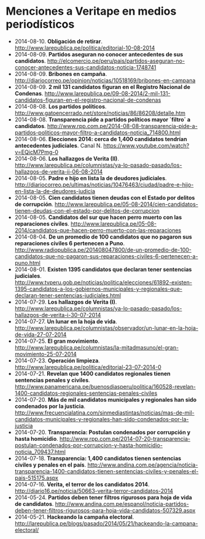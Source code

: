 # Menciones a Veritape en medios periodísticos

* 2014-08-10. **Obligación de retirar**. <http://www.larepublica.pe/politica/editorial-10-08-2014>
* 2014-08-09. **Partidos aseguran no conocer antecedentes de sus candidatos**. <http://elcomercio.pe/peru/pais/partidos-aseguran-no-conocer-antecedentes-sus-candidatos-noticia-1748741>
* 2014-08-09. **Bribones en campaña**. <http://diariocorreo.pe/opinion/noticias/10518169/bribones-en-campana>
* 2014-08-09. **2 mil 131 candidatos figuran en el Registro Nacional de Condenas**. <http://www.larepublica.pe/09-08-2014/2-mil-131-candidatos-figuran-en-el-registro-nacional-de-condenas>
* 2014-08-08. **Los partidos políticos**. <http://www.gatoencerrado.net/store/noticias/86/86208/detalle.htm>
* 2014-08-08. **Transparencia pide a partidos políticos mayor ´filtro´ a candidatos**. <http://www.rpp.com.pe/2014-08-08-transparencia-pide-a-partidos-politicos-mayor-filtro-a-candidatos-noticia_714800.html>
* 2014-08-06. **Elecciones 2014: cerca de 1,400 candidatos tendrían antecedentes judiciales**. Canal N. <https://www.youtube.com/watch?v=EQicM7Pmg-0>
* 2014-08-06. **Los hallazgos de Verita (II)**. <http://www.larepublica.pe/columnistas/ya-lo-pasado-pasado/los-hallazgos-de-verita-ii-06-08-2014>
* 2014-08-05. **Padre e hijo en lista la de deudores judiciales**. <http://diariocorreo.pe/ultimas/noticias/10476463/ciudad/padre-e-hijo-en-lista-la-de-deudores-judicia>
* 2014-08-05. **Cien candidatos tienen deudas con el Estado por delitos de corrupción**. <http://www.larepublica.pe/05-08-2014/cien-candidatos-tienen-deudas-con-el-estado-por-delitos-de-corrupcion>
* 2014-08-05. **Candidatos del sur que hacen perro muerto con las reparaciones civiles**. <http://www.larepublica.pe/05-08-2014/candidatos-que-hacen-perro-muerto-con-las-reparaciones>
* 2014-08-04. **De un promedio de 100 candidatos que no pagaron sus reparaciones civiles 6 pertenecen a Puno**. <http://www.radiopublica.pe/201408047800/de-un-promedio-de-100-candidatos-que-no-pagaron-sus-reparaciones-civiles-6-pertenecen-a-puno.html>
* 2014-08-01. **Existen 1395 candidatos que declaran tener sentencias judiciales**. <http://www.tvperu.gob.pe/noticias/politica/elecciones/61892-existen-1395-candidatos-a-los-gobiernos-municipales-y-regionales-que-declaran-tener-sentencias-judiciales.html>
* 2014-07-29. **Los hallazgos de Verita (I)**. <http://www.larepublica.pe/columnistas/ya-lo-pasado-pasado/los-hallazgos-de-verita-i-30-07-2014>
* 2014-07-27. **Un lunar en la hoja de vida**. <http://www.larepublica.pe/columnistas/observador/un-lunar-en-la-hoja-de-vida-27-07-2014>
* 2014-07-25. **El gran movimiento**. <http://www.larepublica.pe/columnistas/la-mitadmasuno/el-gran-movimiento-25-07-2014>
* 2014-07-23. **Operación limpieza**. <http://www.larepublica.pe/politica/editorial-23-07-2014-0>
* 2014-07-21. **Revelan que 1400 candidatos regionales tienen sentencias penales y civiles**. <http://www.panamericana.pe/buenosdiasperu/politica/160528-revelan-1400-candidatos-regionales-sentencias-penales-civiles>
* 2014-07-20. **Más de mil candidatos municipales y regionales han sido condenados por la justicia**. <http://www.frecuencialatina.com/sinmediastintas/noticias/mas-de-mil-candidatos-municipales-y-regionales-han-sido-condenados-por-la-justicia>
* 2014-07-20. **Transparencia: Postulan condenados por corrupción y hasta homicidio**. <http://www.rpp.com.pe/2014-07-20-transparencia-postulan-condenados-por-corrupcion-y-hasta-homicidio-noticia_709437.html>
* 2014-07-18. **Transparencia: 1,400 candidatos tienen sentencias civiles y penales en el país**. <http://www.andina.com.pe/agencia/noticia-transparencia-1400-candidatos-tienen-sentencias-civiles-y-penales-el-pais-515175.aspx>
* 2014-07-16. **Verita, el terror de los candidatos 2014**. <http://diario16.pe/noticia/50663-verita-terror-candidatos-2014>
* 2014-05-24. **Partidos deben tener filtros rigurosos para hoja de vida de candidatos**. <http://www.andina.com.pe/espanol/noticia-partidos-deben-tener-filtros-rigurosos-para-hoja-vida-candidatos-507329.aspx>
* 2014-05-21. **Hackeando la campaña electoral**. <http://larepublica.pe/blogs/pasado/2014/05/21/hackeando-la-campana-electoral/>
